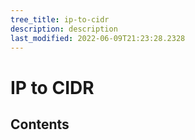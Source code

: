 ```yaml
---
tree_title: ip-to-cidr
description: description
last_modified: 2022-06-09T21:23:28.2328
---
```


# IP to CIDR

## Contents

